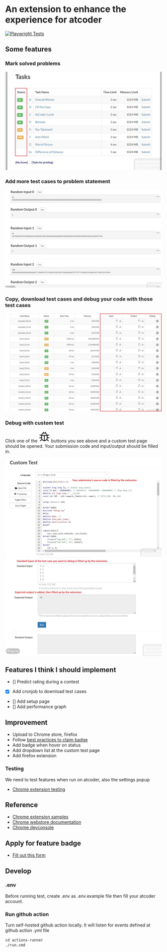 # An extension to enhance the experience for atcoder

[![Playwright Tests](https://github.com/conlacda/useful-atcoder/actions/workflows/playwright.yml/badge.svg)](https://github.com/conlacda/useful-atcoder/actions/workflows/playwright.yml)

## Some features
### Mark solved problems
![mark-solved-problems.png](images/mark-solved-problems.png)

### Add more test cases to problem statement
![add-test-cases.png](images/add-test-cases.png)

### Copy, download test cases and debug your code with those test cases
![copy-download-debug.png](images/copy-download-debug.png)

### Debug with custom test
Click one of the ![](images/bug.svg) buttons you see above and a custom test page should be opened. Your submission code and input/output should be filled in.

![custom-page-source-code.png](images/custom-page-source-code.png)
![custom-page-in-out.png](images/custom-page-in-out.png)

## Features I think I should implement
* [] Predict rating during a contest
* [x] Add cronjob to download test cases
* [] Add setup page
* [] Add performance graph

## Improvement
* Upload to Chrome store, firefox
* Follow [best practices to claim badge](https://support.google.com/chrome_webstore/answer/1050673?hl=en&visit_id=638494791511429235-3837272215&p=cws_badges&rd=1#cws_badges&zippy=%2Cunderstand-chrome-web-store-badges)
* Add badge when hover on status
* Add dropdown list at the custom test page
* Add firefox extension

### Testing
We need to test features when run on atcoder, also the settings popup
* [Chrome extension testing](https://developer.chrome.com/docs/extensions/how-to/test/end-to-end-testing)

## Reference
* [Chrome extension samples](https://github.com/GoogleChrome/chrome-extensions-samples/tree/main/api-samples/alarms)
* [Chrome webstore documentation](https://developer.chrome.com/docs/webstore/)
* [Chrome devconsole](https://chrome.google.com/webstore/devconsole/)

## Apply for feature badge
* [Fill out this form](https://support.google.com/chrome_webstore/contact/one_stop_support?hl=en)

## Develop
### .env
Before running test, create .env as .env.example file then fill your atcoder account.

### Run github action
Turn self-hosted github action locally. It will listen for events defined at github action .yml file
```shell
cd actions-runner
./run.cmd
```

